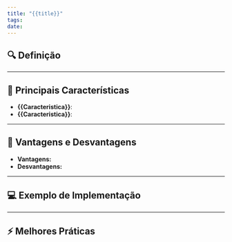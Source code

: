 ```yaml
---
title: "{{title}}"
tags: 
date:
---
```


## 🔍 Definição

---

## 📝 Principais Características

- **{{Caracteristica}}**:
- **{{Caracteristica}}**:

---

## 🧩 Vantagens e Desvantagens

- **Vantagens:**
- **Desvantagens:**

---

## 💻 Exemplo de Implementação

---

## ⚡ Melhores Práticas

